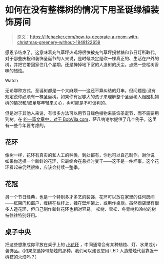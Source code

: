 # 如何在没有整棵树的情况下用圣诞绿植装饰房间

> 原文：<https://lifehacker.com/how-to-decorate-a-room-with-christmas-greenery-without-1848122659>

感恩节结束了，这意味着充气草坪火鸡将很快被充气草坪拐杖糖和节日灯所取代。对于那些庆祝和装饰圣诞节的人来说，是时候决定是砍一棵真正的、生活在户外的树，并把它带回家住几个星期，还是掸掉地下室的人造树的灰尘，点燃一些松树香味的蜡烛。

Watch

无论哪种方式，圣诞树都是一个大麻烦——这还不算纠结的灯串。但问题是:没有规定说你必须有一棵圣诞树。如果你有足够大的孩子来理解整个圣诞老人烟囱礼物树的情况和/或足够年轻来关心，树可能是不可谈判的。

但是对于其他人来说，有很多方法可以用节日绿色植物来装饰圣诞节，而不需要用到树。在 [的一篇文章中，对于 BobVila.com](https://www.bobvila.com/articles/christmas-greenery/)，萨凡纳谢尔提供了几个例子。这里有一些今年要考虑的。

## 花环

像树一样，花环有真实的和人工的种类，到处都有，你也可以自己制作。谢尔说 如果你选择一个新鲜的花环，它最终会在悬挂时变干——这不是一件坏事。这个花环看起来仍然很棒，应该会持续一整季。

## 花冠

另一个节日经典，也是一个特别多才多艺的装饰，花环可以放在家里的任何房间——框架门和窗户，缠绕在栏杆上，挂在壁炉架上，或用作桌旗。虽然商店里有很多人造花环，但自己制作新鲜花环也相对容易。 松树、雪松、冬青树和冷杉的树枝往往特别好用。

## 桌子中央

把这些想象成你平放在桌子上的 [小花环](https://www.midwestliving.com/homes/seasonal-decorating/easy-christmas-centerpiece-ideas/?slide=9c6888bb-4a4d-494c-a85d-b5224d0937f7#9c6888bb-4a4d-494c-a85d-b5224d0937f7) ，中间通常会有某种蜡烛、灯、水果或小装饰品。(如果您选择带蜡烛的那种，我们可以建议您用 LED 人造蜡烛代替靠近干树枝的火焰吗？)